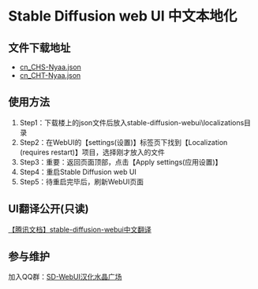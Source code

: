 # Stable Diffusion web UI 中文本地化

## 文件下载地址

- [cn_CHS-Nyaa.json](https://nyaacaster.github.io/stable-diffusion-webui-localizationCN/cn_CHS-Nyaa.json)
- [cn_CHT-Nyaa.json](https://nyaacaster.github.io/stable-diffusion-webui-localizationCN/cn_CHT-Nyaa.json)

## 使用方法

1. Step1：下载楼上的json文件后放入stable-diffusion-webui\localizations目录
2. Step2：在WebUI的【settings(设置)】标签页下找到【Localization (requires restart)】项目，选择刚才放入的文件
3. Step3：重要：返回页面顶部，点击【Apply settings(应用设置)】
4. Step4：重启Stable Diffusion web UI 
5. Step5：待重启完毕后，刷新WebUI页面



## UI翻译公开(只读)

[【腾讯文档】stable-diffusion-webui中文翻译](https://docs.qq.com/sheet/DYWxiWmhmRVJteXdS?tab=BB08J2)

## 参与维护

加入QQ群：[SD-WebUI汉化水晶广场](https://jq.qq.com/?_wv=1027&k=8rfHySUU)
